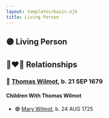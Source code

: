 ```yaml
---
layout: templates/basic.njk
title: Living Person
---
```

## 🟣 Living Person

## 👩‍❤️‍👨 Relationships

### 🔵 [Thomas Wilmot](/people/3/36930663), b. 21 SEP 1679

#### Children With Thomas Wilmot
* 🟣 [Mary Wilmot](/people/6/63055620), b. 24 AUG 1725